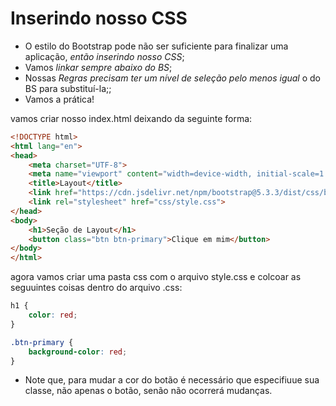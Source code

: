 # Inserindo nosso CSS
- O estilo do Bootstrap pode não ser suficiente para finalizar uma aplicação, *então inserindo nosso CSS*;
- Vamos *linkar sempre abaixo do BS*;
- Nossas *Regras precisam ter um nível de seleção pelo menos igual* o do BS para substituí-la;;
- Vamos a prática!

vamos criar nosso index.html deixando da seguinte forma:
~~~html
<!DOCTYPE html>
<html lang="en">
<head>
    <meta charset="UTF-8">
    <meta name="viewport" content="width=device-width, initial-scale=1.0">
    <title>Layout</title>
    <link href="https://cdn.jsdelivr.net/npm/bootstrap@5.3.3/dist/css/bootstrap.min.css" rel="stylesheet" integrity="sha384-QWTKZyjpPEjISv5WaRU9OFeRpok6YctnYmDr5pNlyT2bRjXh0JMhjY6hW+ALEwIH" crossorigin="anonymous">
    <link rel="stylesheet" href="css/style.css">
</head>
<body>
    <h1>Seção de Layout</h1>
    <button class="btn btn-primary">Clique em mim</button>
</body>
</html>
~~~

agora vamos criar uma pasta css com o arquivo style.css e colcoar as seguuintes coisas dentro do arquivo .css:
~~~css
h1 {
    color: red;
}

.btn-primary {
    background-color: red;
}
~~~

- Note que, para mudar a cor do botão é necessário que especifiuue sua classe, não apenas o botão, senão não ocorrerá mudanças.